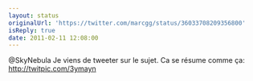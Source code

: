 ```yaml
---
layout: status
originalUrl: 'https://twitter.com/marcgg/status/36033708209356800'
isReply: true
date: 2011-02-11 12:08:00
---
```


@SkyNebula Je viens de tweeter sur le sujet. Ca se résume comme ça: http://twitpic.com/3ymayn
